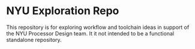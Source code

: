 # NYU Exploration Repo

This repository is for exploring workflow and toolchain ideas in support of the
NYU Processor Design team. It it not intended to be a functional standalone
repository.
